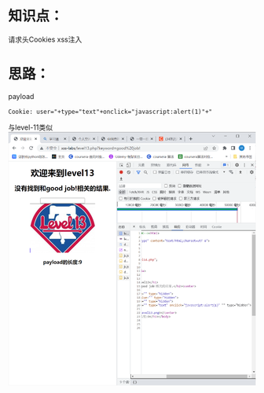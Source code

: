 # 知识点：
请求头Cookies xss注入
# 思路：
payload
```
Cookie: user="+type="text"+onclick="javascript:alert(1)"+"
```
与level-11类似<br />![image.png](./images/20231017_2355169277.png)
